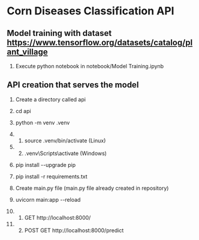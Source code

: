# Corn Diseases Classification API

## Model training with dataset https://www.tensorflow.org/datasets/catalog/plant_village

1. Execute python notebook in notebook/Model Training.ipynb 

## API creation that serves the model

1. Create a directory called api

2. cd api

3. python -m venv .venv

4. 1. source .venv/bin/activate (Linux)

4. 2. .venv\Scripts\activate (Windows)

5. pip install --upgrade pip

6. pip install -r requirements.txt

7. Create main.py file (main.py file already created in repository)

8. uvicorn main:app --reload 

9. 1. GET http://localhost:8000/

9. 2. POST GET http://localhost:8000/predict